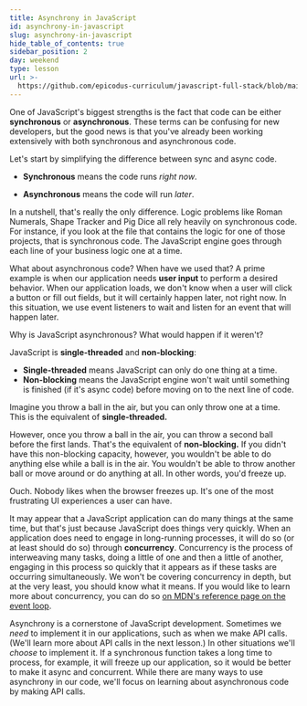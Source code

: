 ```yaml
---
title: Asynchrony in JavaScript
id: asynchrony-in-javascript
slug: asynchrony-in-javascript
hide_table_of_contents: true
sidebar_position: 2
day: weekend
type: lesson
url: >-
  https://github.com/epicodus-curriculum/javascript-full-stack/blob/main/0b_asynchrony_in_javascript.md
---
```


One of JavaScript's biggest strengths is the fact that code can be either **synchronous** or **asynchronous**. These terms can be confusing for new developers, but the good news is that you've already been working extensively with both synchronous and asynchronous code.

Let's start by simplifying the difference between sync and async code.

* **Synchronous** means the code runs _right now_.

* **Asynchronous** means the code will run _later_.

In a nutshell, that's really the only difference. Logic problems like Roman Numerals, Shape Tracker and Pig Dice all rely heavily on synchronous code. For instance, if you look at the file that contains the logic for one of those projects, that is synchronous code. The JavaScript engine goes through each line of your business logic one at a time.

What about asynchronous code? When have we used that? A prime example is when our application needs **user input** to perform a desired behavior. When our application loads, we don't know when a user will click a button or fill out fields, but it will certainly happen later, not right now. In this situation, we use event listeners to wait and listen for an event that will happen later.

Why is JavaScript asynchronous? What would happen if it weren't?

JavaScript is **single-threaded** and **non-blocking**:

* **Single-threaded** means JavaScript can only do one thing at a time. 
* **Non-blocking** means the JavaScript engine won't wait until something is finished (if it's async code) before moving on to the next line of code.

Imagine you throw a ball in the air, but you can only throw one at a time. This is the equivalent of **single-threaded.**

However, once you throw a ball in the air, you can throw a second ball before the first lands. That's the equivalent of **non-blocking.** If you didn't have this non-blocking capacity, however, you wouldn't be able to do anything else while a ball is in the air. You wouldn't be able to throw another ball or move around or do anything at all. In other words, you'd freeze up.

Ouch. Nobody likes when the browser freezes up. It's one of the most frustrating UI experiences a user can have.

It may appear that a JavaScript application can do many things at the same time, but that's just because JavaScript does things very quickly. When an application does need to engage in long-running processes, it will do so (or at least should do so) through **concurrency**. Concurrency is the process of interweaving many tasks, doing a little of one and then a little of another, engaging in this process so quickly that it appears as if these tasks are occurring simultaneously. We won't be covering concurrency in depth, but at the very least, you should know what it means. If you would like to learn more about concurrency, you can do so [on MDN's reference page on the event loop](https://developer.mozilla.org/en-US/docs/Web/JavaScript/EventLoop).

Asynchrony is a cornerstone of JavaScript development. Sometimes we _need_ to implement it in our applications, such as when we make API calls. (We'll learn more about API calls in the next lesson.) In other situations we'll _choose_ to implement it. If a synchronous function takes a long time to process, for example, it will freeze up our application, so it would be better to make it async and concurrent. While there are many ways to use asynchrony in our code, we'll focus on learning about asynchronous code by making API calls.
